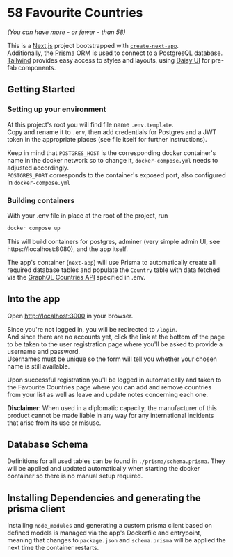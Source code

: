# 58 Favourite Countries

*(You can have more - or fewer - than 58)*

This is a [Next.js](https://nextjs.org/) project bootstrapped with [`create-next-app`](https://github.com/vercel/next.js/tree/canary/packages/create-next-app).  
Additionally, the [Prisma](https://www.prisma.io/) ORM is used to connect to a PostgresQL database.  
[Tailwind](https://tailwindcss.com/) provides easy access to styles and layouts, using [Daisy UI](https://daisyui.com/) for pre-fab components.

## Getting Started

### Setting up your environment

At this project's root you will find file name `.env.template`.  
Copy and rename it to `.env`, then add credentials for Postgres and a JWT token in the appropriate places (see file itself for further instructions).  

Keep in mind that `POSTGRES_HOST` is the corresponding docker container's name in the docker network so to change it, `docker-compose.yml` needs to adjusted accordingly.  
`POSTGRES_PORT` corresponds to the container's exposed port, also configured in `docker-compose.yml`  

### Building containers

With your .env file in place at the root of the project, run 
```bash
docker compose up
```

This will build containers for postgres, adminer (very simple admin UI, see https://localhost:8080),
and the app itself.  

The app's container (`next-app`) will use Prisma to automatically create all required database tables 
and populate the `Country` table with data fetched via the [GraphQL Countries API](https://graphql.country/graphql) specified in .env.  

## Into the app

Open [http://localhost:3000](http://localhost:3000) in your browser.

Since you're not logged in, you will be redirected to `/login`.  
And since there are no accounts yet, click the link at the bottom of the page to 
be taken to the user registration page where you'll be asked to provide a username and password.  
Usernames must be unique so the form will tell you whether your chosen name is still available.  

Upon successful registration you'll be logged in automatically and taken to the Favourite Countries page
where you can add and remove countries from your list as well as leave and update notes concerning each one.  

**Disclaimer**: When used in a diplomatic capacity, 
the manufacturer of this product cannot be made liable in any way for any international incidents that arise from its use or misuse.

## Database Schema

Definitions for all used tables can be found in `./prisma/schema.prisma`. They will be applied 
and updated automatically when starting the docker container so there is no manual setup required.

## Installing Dependencies and generating the prisma client

Installing `node_modules` and generating a custom prisma client based on defined models is managed via the app's Dockerfile and entrypoint, 
meaning that changes to `package.json` and `schema.prisma` will be applied the next time the container restarts. 